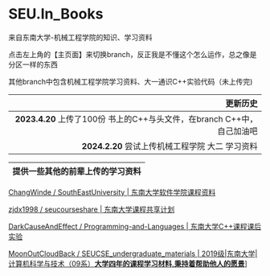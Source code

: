 # SEU.In_Books
来自东南大学-机械工程学院的知识、学习资料

点击左上角的【主页面】来切换branch，反正我是不懂这个怎么运作，总之像是分区一样的东西

其他branch中包含机械工程学院学习资料、大一通识C++实验代码（未上传完)

|更新历史|
|-:|
|**2023.4.20** 上传了100份 书上的C++与头文件，在branch C++中，自己加油吧|
|**2024.2.20** 尝试上传机械工程学院 大二 学习资料|

| 提供一些其他的前辈上传的学习资料 |
|--|

[ChangWinde / SouthEastUniversity | 东南大学软件学院课程资料](https://github.com/ChangWinde/SouthEastUniversity/tree/master)

[zjdx1998 / seucourseshare | 东南大学课程共享计划](https://github.com/zjdx1998/seucourseshare)

[DarkCauseAndEffect / Programming-and-Languages | 东南大学C++课程课后实验](https://github.com/DarkCauseAndEffect/Programming-and-Languages) 

[MoonOutCloudBack / SEUCSE_undergraduate_materials | 2019级|东南大学|计算机科学与技术（09系）**大学四年的课程学习材料,秉持着帮助他人的愿景**](https://github.com/MoonOutCloudBack/SEUCSE_undergraduate_materials)]

